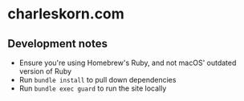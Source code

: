 # charleskorn.com

## Development notes

* Ensure you're using Homebrew's Ruby, and not macOS' outdated version of Ruby
* Run `bundle install` to pull down dependencies
* Run `bundle exec guard` to run the site locally
